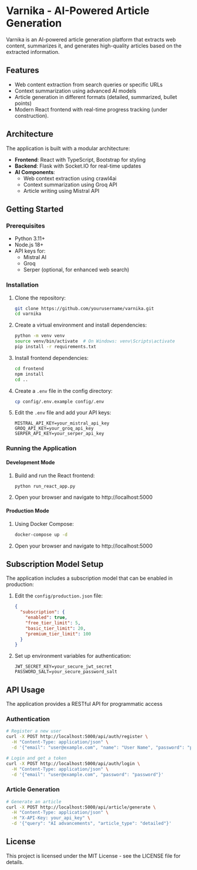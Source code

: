 # Varnika - AI-Powered Article Generation

Varnika is an AI-powered article generation platform that extracts web content, summarizes it, and generates high-quality articles based on the extracted information.

## Features

- Web content extraction from search queries or specific URLs
- Context summarization using advanced AI models
- Article generation in different formats (detailed, summarized, bullet points)
- Modern React frontend with real-time progress tracking (under construction).

## Architecture

The application is built with a modular architecture:

- **Frontend**: React with TypeScript, Bootstrap for styling
- **Backend**: Flask with Socket.IO for real-time updates
- **AI Components**: 
  - Web context extraction using crawl4ai
  - Context summarization using Groq API
  - Article writing using Mistral API

## Getting Started

### Prerequisites

- Python 3.11+
- Node.js 18+
- API keys for:
  - Mistral AI
  - Groq
  - Serper (optional, for enhanced web search)

### Installation

1. Clone the repository:
   ```bash
   git clone https://github.com/yourusername/varnika.git
   cd varnika
   ```

2. Create a virtual environment and install dependencies:
   ```bash
   python -m venv venv
   source venv/bin/activate  # On Windows: venv\Scripts\activate
   pip install -r requirements.txt
   ```

3. Install frontend dependencies:
   ```bash
   cd frontend
   npm install
   cd ..
   ```

4. Create a `.env` file in the config directory:
   ```bash
   cp config/.env.example config/.env
   ```

5. Edit the `.env` file and add your API keys:
   ```
   MISTRAL_API_KEY=your_mistral_api_key
   GROQ_API_KEY=your_groq_api_key
   SERPER_API_KEY=your_serper_api_key
   ```

### Running the Application

#### Development Mode

1. Build and run the React frontend:
   ```bash
   python run_react_app.py
   ```

2. Open your browser and navigate to http://localhost:5000

#### Production Mode

1. Using Docker Compose:
   ```bash
   docker-compose up -d
   ```

2. Open your browser and navigate to http://localhost:5000

## Subscription Model Setup

The application includes a subscription model that can be enabled in production:

1. Edit the `config/production.json` file:
   ```json
   {
     "subscription": {
       "enabled": true,
       "free_tier_limit": 5,
       "basic_tier_limit": 20,
       "premium_tier_limit": 100
     }
   }
   ```

2. Set up environment variables for authentication:
   ```
   JWT_SECRET_KEY=your_secure_jwt_secret
   PASSWORD_SALT=your_secure_password_salt
   ```


## API Usage

The application provides a RESTful API for programmatic access

### Authentication

```bash
# Register a new user
curl -X POST http://localhost:5000/api/auth/register \
  -H "Content-Type: application/json" \
  -d '{"email": "user@example.com", "name": "User Name", "password": "password"}'

# Login and get a token
curl -X POST http://localhost:5000/api/auth/login \
  -H "Content-Type: application/json" \
  -d '{"email": "user@example.com", "password": "password"}'
```

### Article Generation

```bash
# Generate an article
curl -X POST http://localhost:5000/api/article/generate \
  -H "Content-Type: application/json" \
  -H "X-API-Key: your_api_key" \
  -d '{"query": "AI advancements", "article_type": "detailed"}'
```

## License

This project is licensed under the MIT License - see the LICENSE file for details.
